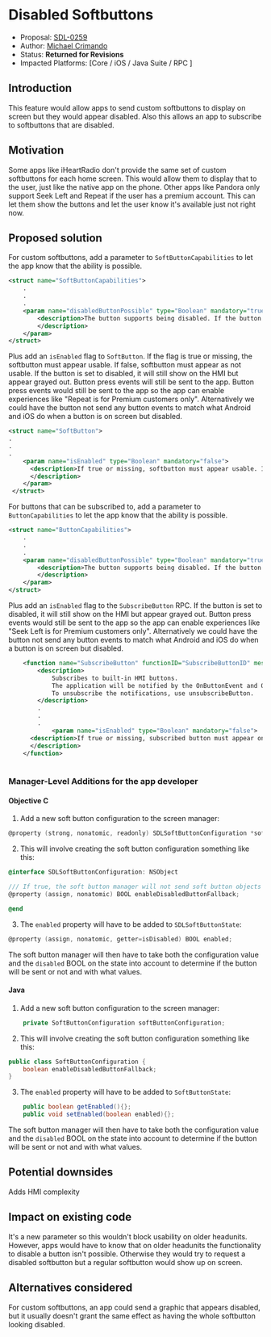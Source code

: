 
# Disabled Softbuttons

* Proposal: [SDL-0259](0259-DisabledSoftbuttons.md)
* Author: [Michael Crimando](https://github.com/MichaelCrimando)
* Status: **Returned for Revisions**
* Impacted Platforms: [Core / iOS / Java Suite / RPC ]

## Introduction

This feature would allow apps to send custom softbuttons to display on screen but they would appear disabled.
Also this allows an app to subscribe to softbuttons that are disabled.

## Motivation
Some apps like iHeartRadio don't provide the same set of custom softbuttons for each home screen.
This would allow them to display that to the user, just like the native app on the phone.  Other apps like Pandora only support Seek Left and Repeat if the user has a premium account. This can let them show the buttons and let the user know it's available just not right now.

## Proposed solution

For custom softbuttons, add a parameter to `SoftButtonCapabilities` to let the app know that the ability is possible.
```xml
<struct name="SoftButtonCapabilities">
    .
    .
    .
    <param name="disabledButtonPossible" type="Boolean" mandatory="true">
        <description>The button supports being disabled. If the button is set to disabled, it will still show on the HMI but appear grayed out.
        </description>
    </param>
</struct>
```

Plus add an `isEnabled` flag to `SoftButton`. If the flag is true or missing, the softbutton must appear usable. If false, softbutton must appear as not usable. If the button is set to disabled, it will still show on the HMI but appear grayed out. Button press events will still be sent to the app.  Button press events would still be sent to the app so the app can enable experiences like "Repeat is for Premium customers only". Alternatively we could have the button not send any button events to match what Android and iOS do when a button is on screen but disabled.
```xml
<struct name="SoftButton">
.
.
.
    <param name="isEnabled" type="Boolean" mandatory="false">
      <description>If true or missing, softbutton must appear usable. If false, softbutton must appear as not usable.
      </description>
    </param>
 </struct>
```

For buttons that can be subscribed to, add a parameter to `ButtonCapabilities` to let the app know that the ability is possible.
```xml
<struct name="ButtonCapabilities">
    .
    .
    .
    <param name="disabledButtonPossible" type="Boolean" mandatory="true">
        <description>The button supports being disabled. If the button is set to disabled, it will still show on the HMI but appear grayed out.
        </description>
    </param>
</struct>

```

Plus add an `isEnabled` flag to the `SubscribeButton` RPC.  If the button is set to disabled, it will still show on the HMI but appear grayed out. Button press events would still be sent to the app so the app can enable experiences like "Seek Left is for Premium customers only". Alternatively we could have the button not send any button events to match what Android and iOS do when a button is on screen but disabled.

```xml
    <function name="SubscribeButton" functionID="SubscribeButtonID" messagetype="request" since="1.0">
        <description>
            Subscribes to built-in HMI buttons.
            The application will be notified by the OnButtonEvent and OnButtonPress.
            To unsubscribe the notifications, use unsubscribeButton.
        </description>
        .
        .
        .
            <param name="isEnabled" type="Boolean" mandatory="false">
      <description>If true or missing, subscribed button must appear on screen (if applicable) and usable. If false, softbutton must appear on screen (if applicable) and not usable.  Button press events will still be sent to the app.
      </description>
    </function>
    
```

### Manager-Level Additions for the app developer

#### Objective C
1. Add a new soft button configuration to the screen manager:

```ObjectiveC
@property (strong, nonatomic, readonly) SDLSoftButtonConfiguration *softButtonConfiguration;
```

2. This will involve creating the soft button configuration something like this:

```ObjectiveC
@interface SDLSoftButtonConfiguration: NSObject

/// If true, the soft button manager will not send soft button objects with isEnabled=false if on head units that don't support disabled soft buttons. If false, the soft buttons will be sent anyway but will appear enabled on the head unit. Defaults to true.
@property (assign, nonatomic) BOOL enableDisabledButtonFallback;

@end
```


3. The `enabled` property will have to be added to `SDLSoftButtonState`:

```ObjectiveC
@property (assign, nonatomic, getter=isDisabled) BOOL enabled;
```

The soft button manager will then have to take both the configuration value and the `disabled` BOOL on the state into account to determine if the button will be sent or not and with what values.


#### Java
1. Add a new soft button configuration to the screen manager:

```Java
    private SoftButtonConfiguration softButtonConfiguration;
```

2. This will involve creating the soft button configuration something like this:

```Java
public class SoftButtonConfiguration {
    boolean enableDisabledButtonFallback;
}
```

3. The `enabled` property will have to be added to `SoftButtonState`:

```Java
	public boolean getEnabled(){};
	public void setEnabled(boolean enabled){};
```

The soft button manager will then have to take both the configuration value and the `disabled` BOOL on the state into account to determine if the button will be sent or not and with what values.
## Potential downsides

Adds HMI complexity

## Impact on existing code

It's a new parameter so this wouldn't block usability on older headunits. However, apps would have to know that on older headunits the functionality to disable a button isn't possible. Otherwise they would try to request a disabled softbutton but a regular softbutton would show up on screen.

## Alternatives considered

For custom softbuttons, an app could send a graphic that appears disabled, but it usually doesn't grant the same effect as having the whole softbutton looking disabled.
